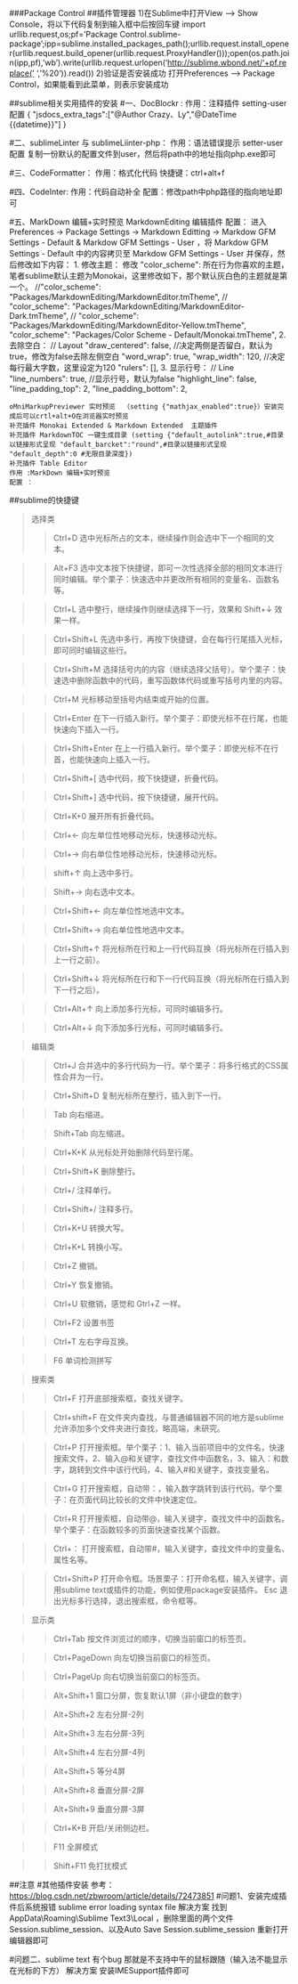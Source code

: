###Package Control
##插件管理器
	1)在Sublime中打开View –> Show Console，将以下代码复制到输入框中后按回车键
	import urllib.request,os;pf=’Package Control.sublime-package’;ipp=sublime.installed_packages_path();urllib.request.install_opener(urllib.request.build_opener(urllib.request.ProxyHandler()));open(os.path.join(ipp,pf),’wb’).write(urllib.request.urlopen(‘http://sublime.wbond.net/‘+pf.replace(’ ‘,’%20’)).read())
	2)验证是否安装成功
	打开Preferences –> Package Control，如果能看到此菜单，则表示安装成功

##sublime相关实用插件的安装
#一、DocBlockr :
	作用：注释插件
		setting-user配置
		{
		    "jsdocs_extra_tags":["@Author	Crazy、Ly","@DateTime {{datetime}}"]
		}

#二、sublimeLinter 与 sublimeLiinter-php：
	作用：语法错误提示
		setter-user配置
		复制一份默认的配置文件到user，然后将path中的地址指向php.exe即可

#三、CodeFormatter：
	作用：格式化代码
	快捷键：ctrl+alt+f

#四、CodeInter:
	作用：代码自动补全
	配置：修改path中php路径的指向地址即可

#五、MarkDown 编辑+实时预览
	MarkdownEditing 编辑插件
	配置：
		进入 Preferences -> Package Settings -> Markdown Editting ->  Markdow GFM Settings - Default & Markdow GFM Settings - User ，将 Markdow GFM Settings - Default 中的内容拷贝至 Markdow GFM Settings - User 并保存，然后修改如下内容：
		1. 修改主题：
		修改 "color_scheme": 所在行为你喜欢的主题，笔者sublime默认主题为Monokai，这里修改如下，那个默认灰白色的主题就是第一个。
		    //"color_scheme": "Packages/MarkdownEditing/MarkdownEditor.tmTheme",
		    // "color_scheme": "Packages/MarkdownEditing/MarkdownEditor-Dark.tmTheme",
		    // "color_scheme": "Packages/MarkdownEditing/MarkdownEditor-Yellow.tmTheme",
		        "color_scheme": "Packages/Color Scheme - Default/Monokai.tmTheme",
		2. 去除空白：
		    // Layout
		    "draw_centered": false,  //决定两侧是否留白，默认为true，修改为false去除左侧空白
		    "word_wrap": true,
		    "wrap_width": 120, //决定每行最大字数，这里设定为120
		    "rulers": [],
		3. 显示行号：
		    // Line
		    "line_numbers": true, //显示行号，默认为false
		    "highlight_line": false,
		    "line_padding_top": 2,
		    "line_padding_bottom": 2,

	oMniMarkupPreviewer 实时预览  （setting {"mathjax_enabled":true}）安装完成后可以crtl+alt+O在浏览器实时预览
	补充插件 Monokai Extended & Markdown Extended  主题插件
	补充插件 MarkdownTOC 一键生成目录 (setting {"default_autolink":true,#目录以链接形式呈现 "default_barcket":"round",#目录以链接形式呈现 "default_depth":0 #无限目录深度})
	补充插件 Table Editor
	作用 :MarkDown 编辑+实时预览
	配置 ：

##sublime的快捷键
>选择类
>>Ctrl+D 选中光标所占的文本，继续操作则会选中下一个相同的文本。

>>Alt+F3 选中文本按下快捷键，即可一次性选择全部的相同文本进行同时编辑。举个栗子：快速选中并更改所有相同的变量名、函数名等。

>>Ctrl+L 选中整行，继续操作则继续选择下一行，效果和 Shift+↓ 效果一样。

>>Ctrl+Shift+L 先选中多行，再按下快捷键，会在每行行尾插入光标，即可同时编辑这些行。


>>Ctrl+Shift+M 选择括号内的内容（继续选择父括号）。举个栗子：快速选中删除函数中的代码，重写函数体代码或重写括号内里的内容。

>>Ctrl+M 光标移动至括号内结束或开始的位置。

>>Ctrl+Enter 在下一行插入新行。举个栗子：即使光标不在行尾，也能快速向下插入一行。

>>Ctrl+Shift+Enter 在上一行插入新行。举个栗子：即使光标不在行首，也能快速向上插入一行。

>>Ctrl+Shift+[ 选中代码，按下快捷键，折叠代码。

>>Ctrl+Shift+] 选中代码，按下快捷键，展开代码。

>>Ctrl+K+0 展开所有折叠代码。

>>Ctrl+← 向左单位性地移动光标，快速移动光标。

>>Ctrl+→ 向右单位性地移动光标，快速移动光标。

>>shift+↑ 向上选中多行。

>>Shift+→ 向右选中文本。

>>Ctrl+Shift+← 向左单位性地选中文本。

>>Ctrl+Shift+→ 向右单位性地选中文本。

>>Ctrl+Shift+↑ 将光标所在行和上一行代码互换（将光标所在行插入到上一行之前）。

>>Ctrl+Shift+↓ 将光标所在行和下一行代码互换（将光标所在行插入到下一行之后）。

>>Ctrl+Alt+↑ 向上添加多行光标，可同时编辑多行。

>>Ctrl+Alt+↓ 向下添加多行光标，可同时编辑多行。

>编辑类

>>Ctrl+J 合并选中的多行代码为一行。举个栗子：将多行格式的CSS属性合并为一行。

>>Ctrl+Shift+D 复制光标所在整行，插入到下一行。

>>Tab 向右缩进。

>>Shift+Tab 向左缩进。

>>Ctrl+K+K 从光标处开始删除代码至行尾。

>>Ctrl+Shift+K 删除整行。

>>Ctrl+/ 注释单行。

>>Ctrl+Shift+/ 注释多行。

>>Ctrl+K+U 转换大写。

>>Ctrl+K+L 转换小写。

>>Ctrl+Z 撤销。

>>Ctrl+Y 恢复撤销。

>>Ctrl+U 软撤销，感觉和 Gtrl+Z 一样。

>>Ctrl+F2 设置书签

>>Ctrl+T 左右字母互换。

>>F6 单词检测拼写

>搜索类

>>Ctrl+F 打开底部搜索框，查找关键字。

>>Ctrl+shift+F 在文件夹内查找，与普通编辑器不同的地方是sublime允许添加多个文件夹进行查找，略高端，未研究。

>>Ctrl+P 打开搜索框。举个栗子：1、输入当前项目中的文件名，快速搜索文件，2、输入@和关键字，查找文件中函数名，3、输入：和数字，跳转到文件中该行代码，4、输入#和关键字，查找变量名。

>>Ctrl+G 打开搜索框，自动带：，输入数字跳转到该行代码。举个栗子：在页面代码比较长的文件中快速定位。

>>Ctrl+R 打开搜索框，自动带@，输入关键字，查找文件中的函数名。举个栗子：在函数较多的页面快速查找某个函数。

>>Ctrl+： 打开搜索框，自动带#，输入关键字，查找文件中的变量名、属性名等。

>>Ctrl+Shift+P 打开命令框。场景栗子：打开命名框，输入关键字，调用sublime text或插件的功能，例如使用package安装插件。
Esc 退出光标多行选择，退出搜索框，命令框等。

>显示类

>>Ctrl+Tab 按文件浏览过的顺序，切换当前窗口的标签页。

>>Ctrl+PageDown 向左切换当前窗口的标签页。

>>Ctrl+PageUp 向右切换当前窗口的标签页。

>>Alt+Shift+1 窗口分屏，恢复默认1屏（非小键盘的数字）

>>Alt+Shift+2 左右分屏-2列

>>Alt+Shift+3 左右分屏-3列

>>Alt+Shift+4 左右分屏-4列

>>Alt+Shift+5 等分4屏

>>Alt+Shift+8 垂直分屏-2屏

>>Alt+Shift+9 垂直分屏-3屏

>>Ctrl+K+B 开启/关闭侧边栏。

>>F11 全屏模式

>>Shift+F11 免打扰模式


##注意
#其他插件安装
	参考：https://blog.csdn.net/zbwroom/article/details/72473851
#问题1、安装完成插件后系统报错
		sublime error loading syntax file
	解决方案
		找到AppData\Roaming\Sublime Text3\Local ，删除里面的两个文件
		Session.sublime_session、以及Auto Save Session.sublime_session 重新打开编辑器即可

#问题二、sublime text 有个bug 那就是不支持中午的鼠标跟随（输入法不能显示在光标的下方）
	解决方案
		安装IMESupport插件即可

